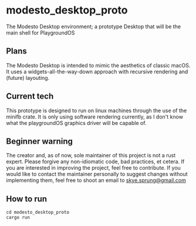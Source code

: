 # modesto_desktop_proto
The Modesto Desktop environment; a prototype Desktop that will be the main shell for PlaygroundOS
## Plans
The Modesto Desktop is intended to mimic the aesthetics of classic macOS. It uses a widgets-all-the-way-down approach with recursive rendering and (future) layouting.
## Current tech
This prototype is designed to run on linux machines through the use of the minifb crate. It is only using software rendering currently, as I don't know what the playgroundOS graphics driver will be capable of. 
## Beginner warning
The creator and, as of now, sole maintainer of this project is not a rust expert. Please forgive any non-idiomatic code, bad practices, et cetera. If you are interested in improving the project, feel free to contribute. If you would like to contact the maintainer personally to suggest changes without implementing them, feel free to shoot an email to skye.sprung@gmail.com 

## How to run
```
cd modesto_desktop_proto
cargo run
```
